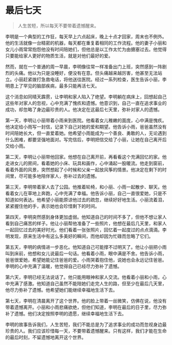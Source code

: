 # 最后七天
> 人生苦短，所以每天不要带着遗憾醒来。

李明是一个典型的工作狂，每天早上六点起床，晚上十点才回家，周末也不例外。他的生活就像一台精密的机器，每天都在重复着相同的工作流程。他的妻子小丽和女儿小雨常常抱怨他没有时间陪她们，但他总是以工作太忙为由搪塞过去。他觉得只要能给家人更好的物质生活，就是对他们最好的爱。

然而，就在一个普通的周一早晨，李明像往常一样准备出门上班，突然感到一阵剧烈的头痛。他以为只是没睡好，便没有在意。但头痛越来越厉害，他甚至无法站立。小丽赶紧拨打急救电话，将他送往医院。经过一系列检查，医生告诉小丽，李明患上了罕见的脑部疾病，最多只能再活七天。

这个消息如同晴天霹雳，让李明和家人陷入了绝望。李明躺在病床上，回想起自己这些年对家人的忽视，心中充满了愧疚和遗憾。他意识到，自己一直在追求事业的成功，却忽略了身边最珍贵的人。他决定在这最后七天里，弥补对家人的遗憾。

第一天，李明让小丽带着小雨来到医院。他看着女儿稚嫩的面庞，心中满是愧疚。他决定给小雨写一封信，记录下自己对她的爱和期望。他告诉小雨，爸爸虽然没有时间陪她长大，但一直爱着她。他希望小雨能成为一个善良、勇敢的人，无论遇到什么困难，都要坚强地面对。写完信后，李明把信交给了小丽，让她在自己离开后交给小雨。

第二天，李明让小丽带他回家。他想在自己离开前，再看看这个充满回忆的家。他走进女儿的房间，看着她的小床、玩具和画作，心中涌起一股暖流。他走到窗前，看着外面的风景，突然想起了小时候和父亲一起放风筝的情景。他决定在剩下的时间里，尽可能多地陪伴家人，弥补过去的遗憾。

第三天，李明带着家人去了公园。他推着轮椅，和小丽、小雨一起散步、聊天。他看着女儿在草地上奔跑，心中充满了幸福。他告诉小丽，自己一直很爱她，只是不知道如何表达。他希望小丽能原谅他过去的疏忽，继续好好地生活。小丽流着泪，紧紧握住他的手，表示她也会珍惜剩下的时间。

第四天，李明突然感到身体更加虚弱。他知道自己的时间不多了，但他不想让家人看到自己痛苦的样子。他让小丽帮他准备了一些照片，他想在最后几天里，和家人一起回忆过去的美好时光。他们看着一张张照片，回忆着一起度过的点点滴滴。李明发现，原来生活中有这么多美好的瞬间，而他却因为忙碌而忽略了它们。

第五天，李明的病情进一步恶化。他知道自己可能撑不过明天了。他让小丽把小雨叫到床前，他想和女儿说最后一句话。他看着小雨，眼中满是不舍。他告诉小雨，爸爸很爱她，希望她能记住爸爸的爱。小雨哭着抱住他，说她也会永远记住爸爸。李明的心中充满了温暖，他觉得自己已经尽力弥补了遗憾。

第六天，李明已经无法说话了。他只能用眼神和家人交流。他看着小丽和小雨，心中充满了感激。他知道自己虽然不能陪她们走完人生的路，但至少在最后几天里，他尽力弥补了遗憾。他希望她们能继续幸福地生活下去。

第七天，李明在清晨离开了这个世界。他的脸上带着一丝微笑，仿佛在说，他没有带着遗憾离开。小丽和小雨悲痛欲绝，但他们知道，李明在最后的日子里，尽力弥补了遗憾。他们决定按照李明的遗愿，继续幸福地生活下去。

李明的故事告诉我们，人生苦短，我们不能总是为了追求事业的成功而忽视身边最珍贵的人。我们应该珍惜每一天，不要带着遗憾醒来。只有这样，我们才能在生命的最后时刻，不留遗憾地离开这个世界。